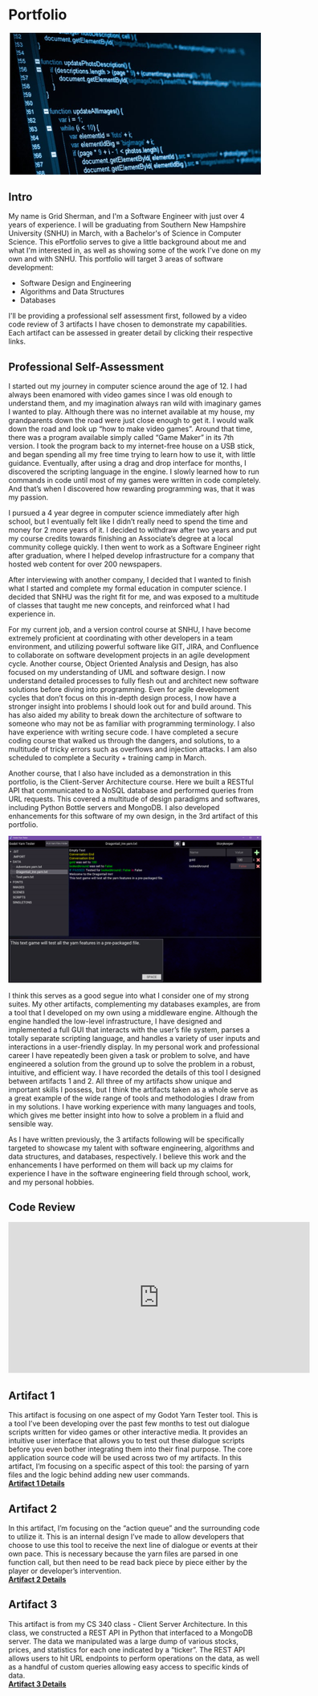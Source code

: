 # Portfolio
<img src="/assets/progr.jpg" width="500" style="margin-left:3px;">

## Intro
My name is Grid Sherman, and I'm a Software Engineer with just over 4 years of experience. I will be graduating from Southern New Hampshire University (SNHU) in March, with a Bachelor's of Science in Computer Science. This ePortfolio serves to give a little background about me and what I'm interested in, as well as showing some of the work I've done on my own and with SNHU.
This portfolio will target 3 areas of software development:

- Software Design and Engineering
- Algorithms and Data Structures
- Databases

I'll be providing a professional self assessment first, followed by a video code review of 3 artifacts I have chosen to demonstrate my capabilities. Each artifact can be assessed in greater detail by clicking their respective links.

## Professional Self-Assessment
I started out my journey in computer science around the age of 12. I had always been enamored with video games since I was old enough to understand them, and my imagination always ran wild with imaginary games I wanted to play. Although there was no internet available at my house, my grandparents down the road were just close enough to get it. I would walk down the road and look up “how to make video games”. Around that time, there was a program available simply called “Game Maker” in its 7th version. I took the program back to my internet-free house on a USB stick, and began spending all my free time trying to learn how to use it, with little guidance. Eventually, after using a drag and drop interface for months, I discovered the scripting language in the engine. I slowly learned how to run commands in code until most of my games were written in code completely. And that’s when I discovered how rewarding programming was, that it was my passion.

I pursued a 4 year degree in computer science immediately after high school, but I eventually felt like I didn’t really need to spend the time and money for 2 more years of it. I decided to withdraw after two years and put my course credits towards finishing an Associate’s degree at a local community college quickly. I then went to work as a Software Engineer right after graduation, where I helped develop infrastructure for a company that hosted web content for over 200 newspapers.

After interviewing with another company, I decided that I wanted to finish what I started and complete my formal education in computer science. I decided that SNHU was the right fit for me, and was exposed to a multitude of classes that taught me new concepts, and reinforced what I had experience in.

For my current job, and a version control course at SNHU, I have become extremely proficient at coordinating with other developers in a team environment, and utilizing powerful software like GIT, JIRA, and Confluence to collaborate on software development projects in an agile development cycle. Another course, Object Oriented Analysis and Design, has also focused on my understanding of UML and software design. I now understand detailed processes to fully flesh out and architect new software solutions before diving into programming. Even for agile development cycles that don’t focus on this in-depth design process, I now have a stronger insight into problems I should look out for and build around. This has also aided my ability to break down the architecture of software to someone who may not be as familiar with programming terminology. I also have experience with writing secure code. I have completed a secure coding course that walked us through the dangers, and solutions, to a multitude of tricky errors such as overflows and injection attacks. I am also scheduled to complete a Security + training camp in March.

Another course, that I also have included as a demonstration in this portfolio, is the Client-Server Architecture course. Here we built a RESTful API that communicated to a NoSQL database and performed queries from URL requests. This covered a multitude of design paradigms and softwares, including Python Bottle servers and MongoDB. I also developed enhancements for this software of my own design, in the 3rd artifact of this portfolio. 

<img src="/assets/godotyarn1.png"/>

I think this serves as a good segue into what I consider one of my strong suites. My other artifacts, complementing my databases examples, are from a tool that I developed on my own using a middleware engine. Although the engine handled the low-level infrastructure, I have designed and implemented a full GUI that interacts with the user’s file system, parses a totally separate scripting language, and handles a variety of user inputs and interactions in a user-friendly display. In my personal work and professional career I have repeatedly been given a task or problem to solve, and have engineered a solution from the ground up to solve the problem in a robust, intuitive, and efficient way. I have recorded the details of this tool I designed between artifacts 1 and 2. All three of my artifacts show unique and important skills I possess, but I think the artifacts taken as a whole serve as a great example of the wide range of tools and methodologies I draw from in my solutions. I have working experience with many languages and tools, which gives me better insight into how to solve a problem in a fluid and sensible way.

As I have written previously, the 3 artifacts following will be specifically targeted to showcase my talent with software engineering, algorithms and data structures, and databases, respectively. I believe this work and the enhancements I have performed on them will back up my claims for experience I have in the software engineering field through school, work, and my personal hobbies.

## Code Review
<iframe width="600" height="300" src="https://www.youtube.com/embed/2Z_dmXj3cAo" frameborder="0" allow="accelerometer; autoplay; encrypted-media; gyroscope; picture-in-picture" allowfullscreen></iframe>

## Artifact 1
This artifact is focusing on one aspect of my Godot Yarn Tester tool. This is a tool I’ve been developing over the past few months to test out dialogue scripts written for video games or other interactive media. It provides an intuitive user interface that allows you to test out these dialogue scripts before you even bother integrating them into their final purpose. The core application source code will be used across two of my artifacts. In this artifact, I’m focusing on a specific aspect of this tool: the parsing of yarn files and the logic behind adding new user commands.  
[**Artifact 1 Details**](pages/artifact1.md)

## Artifact 2 
In this artifact, I’m focusing on the “action queue” and the surrounding code to utilize it. This is an internal design I’ve made to allow developers that choose to use this tool to receive the next line of dialogue or events at their own pace. This is necessary because the yarn files are parsed in one function call, but then need to be read back piece by piece either by the player or developer’s intervention.  
[**Artifact 2 Details**](pages/artifact2.md)

## Artifact 3
This artifact is from my CS 340 class - Client Server Architecture. In this class, we constructed a REST API in Python that interfaced to a MongoDB server. The data we manipulated was a large dump of various stocks, prices, and statistics for each one indicated by a “ticker”. The REST API allows users to hit URL endpoints to perform operations on the data, as well as a handful of custom queries allowing easy access to specific kinds of data.  
[**Artifact 3 Details**](pages/artifact3.md)
